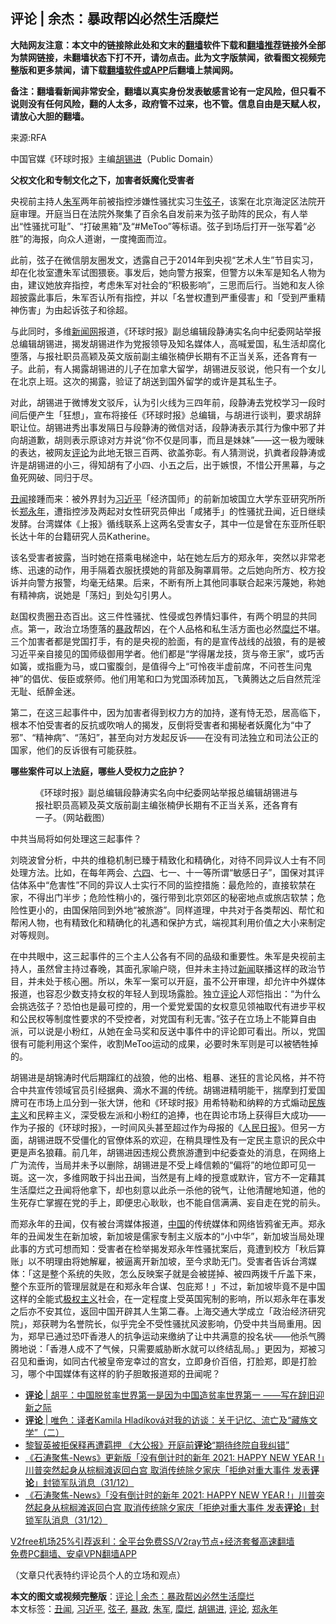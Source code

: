  <h2>评论 | 余杰：暴政帮凶必然生活糜烂</h2> <p class="notice"><b>大陆网友注意：本文中的链接除此处和文末的<a href="https://github.com/bannedbook/fanqiang" >翻墙</a>软件下载和<a href="https://github.com/killgcd/justmysocks/blob/master/README.md">翻墙推荐</a>链接外全部为禁网链接，未翻墙状态下打不开，请勿点击。此为文字版禁闻，欲看图文视频完整版和更多禁闻，请下载<a href="https://github.com/bannedbook/fanqiang">翻墙软件或APP</a>后翻墙上禁闻网。</p><p>备注：翻墙看新闻非常安全，翻墙以真实身份发表敏感言论有一定风险，但只看不说则没有任何风险，翻的人太多，政府管不过来，也不管。信息自由是天赋人权，请放心大胆的翻墙。</b></p>  <div class="entry"> <p>来源:RFA</p> <p>中国官媒《环球时报》主编<a href="https://www.bannedbook.org/bnews/tag/%e8%83%a1%e9%94%a1%e8%bf%9b/" class="st_tag internal_tag" rel="tag" title="标签 胡锡进 下的日志">胡锡进</a>（Public Domain）             </p> <p><strong>父权文化和专制文化之下，加害者妖魔化受害者</strong></p> <p>央视前主持人<a href="https://www.bannedbook.org/bnews/tag/%e6%9c%b1%e5%86%9b/" class="st_tag internal_tag" rel="tag" title="标签 朱军 下的日志">朱军</a>两年前被指控涉嫌性骚扰实习生<a href="https://www.bannedbook.org/bnews/tag/%e5%bc%a6%e5%ad%90/" class="st_tag internal_tag" rel="tag" title="标签 弦子 下的日志">弦子</a>，该案在北京海淀区法院开庭审理。开庭当日在法院外聚集了百余名自发前来为弦子助阵的民众，有人举出“性骚扰可耻”、“打破黑箱”及“#MeToo”等标语。弦子到场后打开一张写着“必胜”的海报，向众人道谢，一度掩面而泣。</p>  <p>此前，弦子在微信朋友圈发文，透露自己于2014年到央视“艺术人生”节目实习，却在化妆室遭朱军试图猥亵。事发后，她向警方报案，但警方以朱军是知名人物为由，建议她放弃指控，考虑朱军对社会的“积极影响”，三思而后行。当她和友人徐超披露此事后，朱军否认所有指控，并以「名誉权遭到严重侵害」和「受到严重精神伤害」为由起诉弦子和徐超。</p> <p>与此同时，多维<span class='wp_keywordlink_affiliate'><a href="https://www.bannedbook.org/" title="新闻网">新闻网</a></span>报道，《环球时报》副总编辑段静涛实名向中纪委网站举报总编辑胡锡进，揭发胡锡进作为党报领导及知名媒体人，高喊爱国，私生活却腐化堕落，与报社职员高颖及英文版前副主编张楠伊长期有不正当关系，还各育有一子。此前，有人揭露胡锡进的儿子在加拿大留学，胡锡进反驳说，他只有一个女儿在北京上班。这次的揭露，验证了胡送到国外留学的或许是其私生子。</p> <p>对此，胡锡进于微博发文驳斥，认为引火线为三四年前，段静涛去党校学习一段时间后便产生「狂想」，宣布将接任《环球时报》总编辑，与胡进行谈判，要求胡辞职让位。胡锡进秀出事发隔日与段静涛的微信对话，段静涛表示其行为像中邪了并向胡道歉，胡则表示原谅对方并说“你不仅是同事，而且是妹妹”——这一极为暧昧的表达，被网友<span class='wp_keywordlink_affiliate'><a href="https://www.bannedbook.org/bnews/comments/" title="新闻评论" target="_blank">评论</a></span>为此地无银三百两、欲盖弥彰。有人猜测说，扒粪者段静涛或许是胡锡进的小三，得知胡有了小四、小五之后，出于嫉恨，不惜公开黑幕，与之鱼死网破、同归于尽。</p> <p><a href="https://www.bannedbook.org/bnews/tag/%e4%b8%91%e9%97%bb/" class="st_tag internal_tag" rel="tag" title="标签 丑闻 下的日志">丑闻</a>接踵而来：被外界封为<a href="https://www.bannedbook.org/bnews/tag/%e4%b9%a0%e8%bf%91%e5%b9%b3/" class="st_tag internal_tag" rel="tag" title="标签 习近平 下的日志">习近平</a>「经济国师」的前新加坡国立大学东亚研究所所长<a href="https://www.bannedbook.org/bnews/tag/%E9%83%91%E6%B0%B8%E5%B9%B4/" class="st_tag internal_tag" rel="tag" title="标签 郑永年 下的日志">郑永年</a>，遭指控涉及两起对女性研究员伸出「咸猪手」的性骚扰丑闻，近日继续发酵。台湾媒体《上报》循线联系上这两名受害女子，其中一位是曾在东亚所任职长达十年的台籍研究人员Katherine。</p>  <p>该名受害者披露，当时她在搭乘电梯途中，站在她左后方的郑永年，突然以非常老练、迅速的动作，用手隔着衣服抚摸她的背部及胸罩肩带。之后她向所方、校方投诉并向警方报警，均毫无结果。后来，不断有所上其他同事联合起来污蔑她，称她有精神病，说她是「荡妇」到处勾引男人。</p> <p>赵国权贵圈丑态百出。这三件性骚扰、性侵或包养情妇事件，有两个明显的共同点。第一，政治立场堕落的<span class='wp_keywordlink'><a href="https://www.bannedbook.org/forum11/topic276.html" title="禁片：评中国共产党的暴政" target="_blank">暴政</a></span>帮凶，在个人品格和私生活方面也必然<a href="https://www.bannedbook.org/bnews/tag/%E7%B3%9C%E7%83%82/" class="st_tag internal_tag" rel="tag" title="标签 糜烂 下的日志">糜烂</a>不堪。三个加害者都是党国打手，有的是央视的脸面，有的是宣传战线的战狼，有的是被习近平亲自接见的国师级御用学者。他们都是“学得屠龙技，货与帝王家”，或巧舌如簧，或指鹿为马，或口蜜腹剑，是值得今上“可怜夜半虚前席，不问苍生问鬼神”的倡优、佞臣或祭师。他们用笔和口为党国添砖加瓦，飞黄腾达之后自然荒淫无耻、纸醉金迷。</p> <p>第二，在这三起事件中，因为加害者得到权力方的加持，遂有恃无恐，居高临下，根本不怕受害者的反抗或吹哨人的揭发，反倒将受害者和揭秘者妖魔化为“中了邪”、“精神病”、“荡妇”，甚至向对方发起反诉——在没有司法独立和司法公正的国家，他们的反诉很有可能获胜。</p> <p><strong>哪些案件可以上法庭，哪些人受权力之庇护？</strong></p>  <figure> <figcaption>《环球时报》副总编辑段静涛实名向中纪委网站举报总编辑胡锡进与报社职员高颖及英文版前副主编张楠伊长期有不正当关系，还各育有一子。（网站截图）</figcaption></figure> <p>中共当局将如何处理这三起事件？</p> <p>刘晓波曾分析，中共的维稳机制已臻于精致化和精确化，对待不同异议人士有不同处理方法。比如，在每年两会、<span class='wp_keywordlink'><a href="https://www.bannedbook.org/forum2/topic2509.html" title="《中国六四真相》" target="_blank">六四</a></span>、七一、十一等所谓“敏感日子”，国保对其评估体系中“危害性”不同的异议人士实行不同的监控措施：最危险的，直接软禁在家，不得出门半步；危险性稍小的，强行带到北京郊区的秘密地点或旅店软禁；危险性更小的，由国保陪同到外地“被旅游”。同样道理，中共对于各类帮凶、帮忙和帮闲人物，也有精致化和精确化的礼遇和保护方式，端视其利用价值之大小来制定对等规则。</p> <p>在中共眼中，这三起事件的三个主人公各有不同的品级和重要性。朱军是央视前主持人，虽然曾主持过春晚，其面孔家喻户晓，但并未主持过<span class='wp_keywordlink_affiliate'><a href="https://www.bannedbook.org/" title="新闻">新闻</a></span>联播这样的政治节目，并未处于核心圈。所以，朱军一案可以开庭，虽不公开审理，却允许中外媒体报道，也容忍少数支持女权的年轻人到现场露脸。独立<a href="https://www.bannedbook.org/bnews/tag/%E8%AF%84%E8%AE%BA/" class="st_tag internal_tag" rel="tag" title="标签 评论 下的日志">评论</a>人邓恺指出：“为什么会挑选弦子？恐怕也是最可控的，用一个爱党爱国的女权意见领袖取代有进步平权和公民权等制度性要求的不受控者，对党国有利无害。”弦子在立场上不能算自由派，可以说是小粉红，从她在金马奖和反送中事件中的评论即可看出。所以，党国很有可能利用这个案件，收割MeToo运动的成果，必要时朱军则是可以被牺牲掉的。</p> <p>胡锡进是胡锦涛时代后期蹿红的战狼，他的出格、粗暴、迷狂的言论风格，并不符合中共宣传领域官员引经据典、滴水不漏的传统。胡锡进精明能干，揣摩到打爱国牌可在市场上瓜分到一张大饼，他和《环球时报》用希特勒和纳粹的方式煽动<span class='wp_keywordlink'><a href="https://www.bannedbook.org/forum11/topic333.html" title="禁片：民族主义和三座大山" target="_blank">民族主义</a></span>和民粹主义，深受极左派和小粉红的追捧，也在舆论市场上获得巨大成功——作为子报的《环球时报》，一时间风头甚至超过作为母报的《<span class='wp_keywordlink'><a href="https://www.bannedbook.org/forum2/topic109.html" title="透视人民日报" target="_blank">人民日报</a></span>》。但另一方面，胡锡进既不受僵化的官僚体系的欢迎，在稍具理性及有一定民主意识的民众中更是声名狼藉。前几年，胡锡进因违规公费旅游遭到中纪委查处的消息，在网络上广为流传，当局并未予以删除，胡锡进是不受上峰信赖的“偏将”的地位即可见一斑。这一次，多维网敢于抖出丑闻，当然是有上峰的授意或默许，官方不一定藉其生活糜烂之丑闻将他拿下，却也刻意以此杀一杀他的锐气，让他清醒地知道，他的生死存亡掌握在党的手上，即便忠心耿耿，也不能自信满满、妄自走在党的前头。</p>  <p>而郑永年的丑闻，仅有被台湾媒体报道，<span class='wp_keywordlink_affiliate'><a href="https://www.bannedbook.org/" title="中国" target="_blank">中国</a></span>的传统媒体和网络皆鸦雀无声。郑永年的丑闻发生在新加坡，新加坡是儒家专制主义版本的“小中华”，新加坡当局处理此事的方式可想而知：受害者在检举揭发郑永年性骚扰案后，竟遭到校方「秋后算账」以不明理由将她解雇，被逼离开新加坡，至今求助无门。受害者告诉台湾媒体：「这是整个系统的失败，怎么反映案子就是会被搓掉、被四两拨千斤盖下来，整个东亚所的管理层就是在和郑永年合谋、包庇郑！」不过，新加坡毕竟不是中国这样的全能式<span class='wp_keywordlink'><a href="https://www.bannedbook.org/forum2/topic223.html" title="极权主义与现代民主" target="_blank">极权主义</a></span>社会，在一定程度上受英国宪制的影响，所以郑永年在事发之后亦不安其位，返回中国开辟其人生第二春。上海交通大学成立「政治经济研究院」，郑获聘为名誉院长，似乎完全不受性骚扰风波影响，仍受中共当局重用。因为，郑早已通过恐吓香港人的抗争运动来缴纳了让中共满意的投名状——他杀气腾腾地说：「香港人成不了气候，只需要威胁断水就可以终结乱局。」更因为，郑被习召见和垂询，如同古代被皇帝宠幸过的宫女，立即身价百倍，打脸郑，即是打脸习，哪个中国媒体有这样的豹子胆敢报道郑的丑闻呢？</p> <ul class='op-related-articles' title='相关阅读'> <li><a href='https://www.bannedbook.org/bnews/comments/20210102/1459385.html' target='_blank'><b>评论</b> | 胡平：中国脱贫率世界第一是因为中国造贫率世界第一 ——写在辞旧迎新之际</a></li> <li><a href='https://www.bannedbook.org/bnews/comments/20210101/1458796.html' target='_blank'><b>评论</b> | 唯色：译者Kamila Hladíková对我的访谈：关于记忆、流亡及“藏族文学”（二）</a></li> <li><a href='https://www.bannedbook.org/bnews/comments/20210101/1458744.html' target='_blank'>黎智英被拒保释再遭羁押 《大公报》开庭前<b>评论</b>“期待终院自我纠错”</a></li> <li><a href='https://www.bannedbook.org/bnews/bannedvideo/20210101/1458711.html' target='_blank'>《石涛聚焦-News》更新版「没有倒计时的新年 2021: HAPPY NEW YEAR !」川普突然起身从棕榈滩返回白宫 取消传统除夕家庆「拒绝对重大事件 发表<b>评论</b>」封锁军队消息（31/12）</a></li> <li><a href='https://www.bannedbook.org/bnews/bannedvideo/20210101/1458710.html' target='_blank'>《石涛聚焦-News》「没有倒计时的新年 2021: HAPPY NEW YEAR !」川普突然起身从棕榈滩返回白宫 取消传统除夕家庆「拒绝对重大事件 发表<b>评论</b>」封锁军队消息（31/12）</a></li> </ul> <p class="texttj"> <a href="https://www.bannedbook.org/forum23/topic22702.html" target="_blank">V2free机场25%引荐返利：全平台免费SS/V2ray节点+经济套餐高速翻墙</a><br/> <a href="https://github.com/bannedbook/fanqiang/wiki/%E7%A6%81%E9%97%BB%E7%BD%91%E5%AE%89%E5%8D%93%E7%BF%BB%E5%A2%99%E6%96%B0%E9%97%BBAPP" target="_blank">免费PC翻墙、安卓VPN翻墙APP</a></p><p>（文章只代表特约评论员个人的立场和观点）</p><a name='sharetosocial'></a>       <div><b>本文的图文或视频完整版</b>：<a href='https://www.bannedbook.org/bnews/comments/20210102/1459404.html'>评论 | 余杰：暴政帮凶必然生活糜烂</a></div>  </div><!--END ENTRY--> <div class="postfooter"> <div>本文标签：<a href="https://www.bannedbook.org/bnews/tag/%e4%b8%91%e9%97%bb/" rel="tag">丑闻</a>, <a href="https://www.bannedbook.org/bnews/tag/%e4%b9%a0%e8%bf%91%e5%b9%b3/" rel="tag">习近平</a>, <a href="https://www.bannedbook.org/bnews/tag/%e5%bc%a6%e5%ad%90/" rel="tag">弦子</a>, <a href="https://www.bannedbook.org/bnews/tag/%E6%9A%B4%E6%94%BF/" rel="tag">暴政</a>, <a href="https://www.bannedbook.org/bnews/tag/%e6%9c%b1%e5%86%9b/" rel="tag">朱军</a>, <a href="https://www.bannedbook.org/bnews/tag/%E7%B3%9C%E7%83%82/" rel="tag">糜烂</a>, <a href="https://www.bannedbook.org/bnews/tag/%e8%83%a1%e9%94%a1%e8%bf%9b/" rel="tag">胡锡进</a>, <a href="https://www.bannedbook.org/bnews/tag/%E8%AF%84%E8%AE%BA/" rel="tag">评论</a>, <a href="https://www.bannedbook.org/bnews/tag/%E9%83%91%E6%B0%B8%E5%B9%B4/" rel="tag">郑永年</a></div>  </div><!--END POSTFOOTER--> 